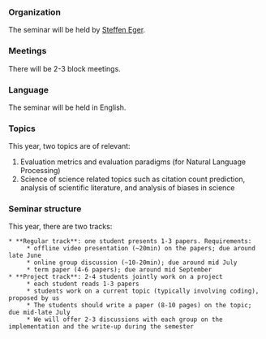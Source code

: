 ### Organization

The seminar will be held by [Steffen Eger](https://steffeneger.github.io/).

### Meetings
There will be 2-3 block meetings.

### Language
The seminar will be held in English.

### Topics

This year, two topics are of relevant:

   1. Evaluation metrics and evaluation paradigms (for Natural Language Processing)
   2. Science of science related topics such as citation count prediction, analysis of scientific literature, and analysis of biases in science

### Seminar structure

This year, there are two tracks:

    * **Regular track**: one student presents 1-3 papers. Requirements:
         * offline video presentation (~20min) on the papers; due around late June
         * online group discussion (~10-20min); due around mid July
         * term paper (4-6 papers); due around mid September
    * **Project track**: 2-4 students jointly work on a project
         * each student reads 1-3 papers
         * students work on a current topic (typically involving coding), proposed by us
         * The students should write a paper (8-10 pages) on the topic; due mid-late July
         * We will offer 2-3 discussions with each group on the implementation and the write-up during the semester


